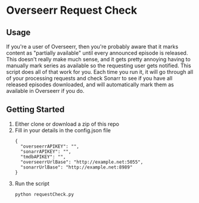 # Overseerr Request Check

## Usage 

If you're a user of Overseerr, then you're probably aware that it marks content as "partially available" until every announced episode is released. This doesn't really make much sense, and it gets pretty annoying having to manually mark series as available so the requesting user gets notified. This script does all of that work for you. Each time you run it, it will go through all of your processing requests and check Sonarr to see if you have all released episodes downloaded, and will automatically mark them as available in Overseerr if you do.

## Getting Started

1. Either clone or download a zip of this repo
2. Fill in your details in the config.json file
    ```
    {
      "overseerrAPIKEY": "",
      "sonarrAPIKEY": "",
      "tmdbAPIKEY": "",
      "overseerrUrlBase": "http://example.net:5055",
      "sonarrUrlBase": "http://example.net:8989"
    }
    ```
3. Run the script
   ```
   python requestCheck.py
   ```
